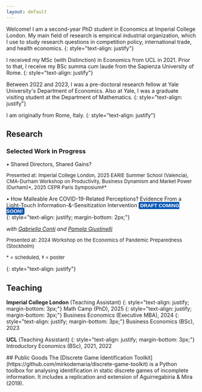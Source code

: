 ```yaml
---
layout: default
---
```


Welcome! I am a second-year PhD student in Economics at Imperial College London. My main field of research is empirical industrial organization, which I use to study research questions in competition policy, international trade, and health economics.
{: style="text-align: justify"}

I received my MSc (with Distinction) in Economics from UCL in 2021. Prior to that, I receive my BSc summa cum laude from the Sapienza University of Rome.
{: style="text-align: justify"}

Between 2022 and 2023, I was a pre-doctoral research fellow at Yale University's Department of Economics. Also at Yale, I was a graduate visiting student at the Department of Mathematics.
{: style="text-align: justify"}

I am originally from Rome, Italy.
{: style="text-align: justify"}

## Research

### Selected Work in Progress

<p style="margin-bottom:0;">• Shared Directors, Shared Gains?</p>
<font size="2"><p style="margin-bottom:10;">Presented at: Imperial College London, 2025 EARIE Summer School (Valencia), CMA-Durham Workshop on Productivity, Business Dynamism and Market Power (Durham)*, 2025 CEPR Paris Symposium‡* </p></font>

<p style="margin-bottom:0;">• How Malleable Are COVID-19-Related Perceptions? Evidence From a Light-Touch Information-&-Sensitization Intervention <span class="C9DxTc " style="background-color:rgb(5, 87, 180); border-radius: 4px; padding: 2px 4px; color:rgb(255, 255, 255); font-family: 'Source Code Pro', Arial; font-variant: normal; font-size: 10pt; font-weight: 700;">DRAFT COMING SOON!</span></p>
{: style="text-align: justify; margin-bottom: 2px;"}
<p style="margin-bottom:0;"><em>with <a href="http://gabriellaconti.org/">Gabriella Conti</a> and <a href="https://sites.google.com/site/pgiustinelli/home">Pamela Giustinelli</a></em></p>
<font size="2"><p style="margin-bottom:10;">Presented at: 2024 Workshop on the Economics of Pandemic Preparedness (Stockholm)</p></font>

<font size="2"><p style="margin-bottom:10;">* = scheduled, ‡ = poster</p></font>

{: style="text-align: justify"}

## Teaching

**Imperial College London** (Teaching Assistant)
{: style="text-align: justify; margin-bottom: 3px;"}
Math Camp (PhD), 2025
{: style="text-align: justify; margin-bottom: 3px;"}
Business Economics (Executive MBA), 2024
{: style="text-align: justify; margin-bottom: 3px;"}
Business Economics (BSc), 2023

**UCL** (Teaching Assistant)
{: style="text-align: justify; margin-bottom: 3px;"}
Introductory Economics (BSc), 2021, 2022

<div style="margin-top:12px;"></div>
## Public Goods
The [Discrete Game Identification Toolkit](https://github.com/mirkodemaria/discrete-game-toolkit) is a Python toolbox for analysing identification in static discrete games of incomplete information. It includes a replication and extension of Aguirregabiria & Mira (2019).